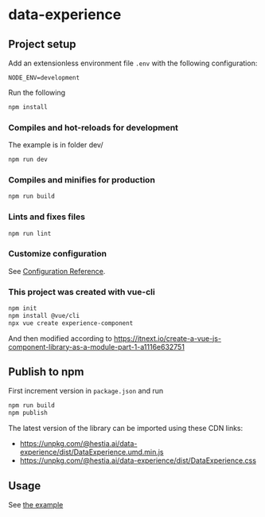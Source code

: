 # data-experience

## Project setup

Add an extensionless environment file `.env` with the following configuration:

```
NODE_ENV=development
```

Run the following

```sh
npm install
```

### Compiles and hot-reloads for development

The example is in folder dev/

```sh
npm run dev
```

### Compiles and minifies for production

```sh
npm run build
```

### Lints and fixes files

```sh
npm run lint
```

### Customize configuration

See [Configuration Reference](https://cli.vuejs.org/config/).

### This project was created with vue-cli

```sh
npm init
npm install @vue/cli
npx vue create experience-component
```

And then modified according to https://itnext.io/create-a-vue-js-component-library-as-a-module-part-1-a1116e632751

## Publish to npm

First increment version in `package.json` and run

```sh
npm run build
npm publish
```

The latest version of the library can be imported using these CDN links:

- https://unpkg.com/@hestia.ai/data-experience/dist/DataExperience.umd.min.js
- https://unpkg.com/@hestia.ai/data-experience/dist/DataExperience.css

## Usage

See [the example](./example/index.html)
